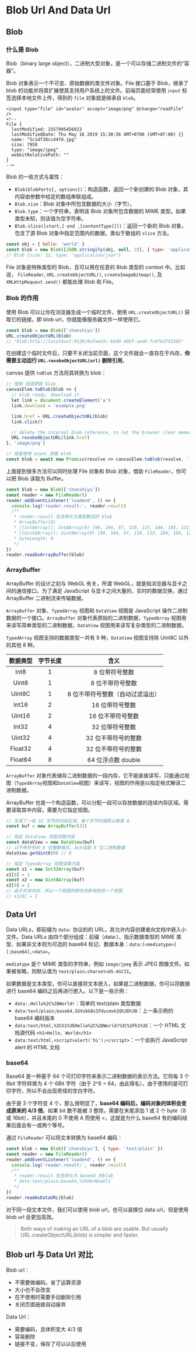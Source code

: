 # Blob Url And Data Url

## Blob

### 什么是 Blob

Blob（binary large object），二进制大型对象，是一个可以存储二进制文件的“容器”。

Blob 对象表示一个不可变、原始数据的类文件对象。File 接口基于 Blob，继承了 blob 的功能并将其扩展使其支持用户系统上的文件。前端页面经常使用 `input` 标签选择本地文件上传，得到的 `file` 对象就是继承自 `blob`。

```markup
<input type="file" id="avatar" accept="image/png" @change="readFile" />
<!--
File {
  lastModified: 1557995456923
  lastModifiedDate: Thu May 16 2019 15:30:56 GMT+0700 (GMT+07:00) {}
  name: "5c14f38ccd4fd.jpg"
  size: 7958
  type: "image/jpeg"
  webkitRelativePath: ""
}
-->
```

Blob 的一些方式与属性：

- `Blob(blobParts[, options])`：构造函数，返回一个新创建的 Blob 对象，其内容由参数中给定的数组串联组成。
- `Blob.size`：Blob 对象中所包含数据的大小（字节）。
- `Blob.type`：一个字符串，表明该 Blob 对象所包含数据的 MIME 类型。如果类型未知，则该值为空字符串。
- `Blob.slice([start,[ end ,[contentType]]])`：返回一个新的 Blob 对象，包含了源 Blob 对象中指定范围内的数据，类似于数组的 `slice` 方法。

```javascript
const obj = { hello: 'world' }
const blob = new Blob([JSON.stringify(obj, null, 2)], { type: 'application/json' })
// Blob {size: 22, type: "application/json"}
```

File 对象是特殊类型的 Blob，且可以用在任意的 Blob 类型的 context 中。比如说， `FileReader`, `URL.createObjectURL()`, `createImageBitmap()`, 及 `XMLHttpRequest.send()` 都能处理 Blob 和 File。

### Blob 的作用

使用 Blob 可以让你在浏览器生成一个临时文件，使用 `URL.createObjectURL()` 获取它的链接，即 blob url，你就能像服务器文件一样使用它。

```javascript
const blob = new Blob(['chanshiyu'])
URL.createObjectURL(blob)
// "blob:http://localhost:9528/9afae43c-b849-49bf-aed6-fc876d743303"
```

在创建这个临时文件后，只要不关闭当前页面，这个文件就会一直存在于内存，**你需要主动运行 `URL.revokeObjectURL(url)` 删除引用**。

canvas 提供 `toBlob` 方法将其转换为 blob：

```javascript
// 使用 回调获取 blob
canvasElem.toBlob(blob => {
  // blob ready, download it
  let link = document.createElement('a')
  link.download = 'example.png'

  link.href = URL.createObjectURL(blob)
  link.click()

  // delete the internal blob reference, to let the browser clear memory from it
  URL.revokeObjectURL(link.href)
}, 'image/png')

// 或者使用 async 获取 blob
const blob = await new Promise(resolve => canvasElem.toBlob(resolve, 'image/png'))
```

上面提到很多方法可以同时处理 File 对象和 Blob 对象，借助 `FileReader`，你可以把 Blob 读取为 Buffer。

```javascript
const blob = new Blob(['chanshiyu'])
const reader = new FileReader()
reader.addEventListener('loadend', () => {
  console.log('reader.result:', reader.result)
  /**
   * reader.result 包含转化为类型数组的 blob
   * ArrayBuffer(9)
   * [[Int8Array]]: Int8Array(9) [99, 104, 97, 110, 115, 104, 105, 121, 117]
   * [[Uint8Array]]: Uint8Array(9) [99, 104, 97, 110, 115, 104, 105, 121, 117]
   * byteLength: 9
   */
})
reader.readAsArrayBuffer(blob)
```

### ArrayBuffer

ArrayBuffer 的设计之初与 WebGL 有关，所谓 WebGL，就是指浏览器与显卡之间的通信接口，为了满足 JavaScript 与显卡之间大量的、实时的数据交换，通过 ArrayBuffer 二进制流来传输数据。

`ArrayBuffer` 对象、`TypedArray` 视图和 `DataView` 视图是 JavaScript 操作二进制数据的一个接口。`ArrayBuffer` 对象代表原始的二进制数据，`TypedArray` 视图用来读写简单类型的二进制数据，`DataView` 视图用来读写复杂类型的二进制数据。

`TypedArray` 视图支持的数据类型一共有 9 种，`DataView` 视图支持除 Uint8C 以外的其他 8 种。

| 数据类型 | 字节长度 |               含义               |
| :------: | :------: | :------------------------------: |
|   Int8   |    1     |          8 位带符号整数          |
|  Uint8   |    1     |         8 位不带符号整数         |
|  Uint8C  |    1     | 8 位不带符号整数（自动过滤溢出） |
|  Int16   |    2     |         16 位带符号整数          |
|  Uint16  |    2     |        16 位不带符号整数         |
|  Int32   |    4     |         32 位带符号整数          |
|  Uint32  |    4     |       32 位不带符号的整数        |
| Float32  |    4     |       32 位不带符号的整数        |
| Float64  |    8     |        64 位浮点数 double        |

`ArrayBuffer` 对象代表储存二进制数据的一段内存，它不能直接读写，只能通过视图（`TypedArray`视图和`DataView`视图）来读写，视图的作用是以指定格式解读二进制数据。

ArrayBuffer 也是一个构造函数，可以分配一段可以存放数据的连续内存区域。需要读取其中内容，需要为它指定视图。

```javascript
// 生成了一段 32 字节的内存区域，每个字节的值默认都是 0
const buf = new ArrayBuffer(32)

// 指定 DataView 视图读取内容
const dataView = new DataView(buf)
// 以不带符号的 8 位整数格式，从头读取 8 位二进制数据
dataView.getUint8(0) // 0

// 指定 TypedArray 视图读取内容
const x1 = new Int32Array(buf)
x1[0] = 1
const x2 = new Uint8Array(buf)
x2[0] = 2
// 由于共享内存，所以一个视图的修改会影响到另一个视图
// x1[0] = 2
```

## Data Url

Data URLs，即前缀为 `data:` 协议的的 URL，其允许内容创建者向文档中嵌入小文件。Data URLs 由四个部分组成：前缀（data:）、指示数据类型的 MIME 类型、如果非文本则为可选的 base64 标记、数据本身：`data:[<mediatype>][;base64],<data>`。

`mediatype` 是个 MIME 类型的字符串，例如 `image/jpeg` 表示 JPEG 图像文件。如果被省略，则默认值为 `text/plain;charset=US-ASCII`。

如果数据是文本类型，你可以直接将文本嵌入，如果是二进制数据，你可以将数据进行 base64 编码之后再进行嵌入。以下是一些示例：

- `data:,Hello%2C%20World!`：简单的 text/plain 类型数据
- `data:text/plain;base64,SGVsbG8sIFdvcmxkIQ%3D%3D`：上一条示例的 base64 编码版本
- `data:text/html,%3Ch1%3EHello%2C%20World!%3C%2Fh1%3E`：一个 HTML 文档源代码 `<h1>Hello, World</h1>`
- `data:text/html,<script>alert('hi');</script>`：一个会执行 JavaScript alert 的 HTML 文档

### base64

Base64 是一种基于 64 个可打印字符来表示二进制数据的表示方法。它将每 3 个 8bit 字符转换为 4 个 6Bit 字符（由于 2^6 = 64，由此得名），由于使用的是可打印字符，所以不会出现奇怪的空白字符。

由于是 3 个字符变 4 个，那么很明显了，**base64 编码后，编码对象的体积会变成原来的 4/3 倍**。如果 bit 数不能被 3 整除，需要在末尾添加 1 或 2 个 byte（8 或 16bit），并且末尾的 0 不使用 A 而使用 =，这就是为什么 base64 有的编码结果后面会有一或两个等号。

通过 `FileReader` 可以将文本转换为 base64 编码：

```javascript
const blob = new Blob(['chanshiyu'], { type: 'text/plain' })
const reader = new FileReader()
reader.addEventListener('loadend', () => {
  console.log('reader.result:', reader.result)
  /**
   * reader.result 包含转化为 base64 的blob
   * data:text/plain;base64,Y2hhbnNoaXl1
   */
})
reader.readAsDataURL(blob)
```

对于同一段文本文件，我们可以使用 blob url，也可以装换位 data url，但是使用 blob url 会更加高效。

> Both ways of making an URL of a blob are usable. But usually URL.createObjectURL\(blob\) is simpler and faster.

## Blob url 与 Data Url 对比

Blob url：

- 不需要做编码，省了运算资源
- 大小也不会改变
- 在不使用时需要手动删除引用
- 关闭页面链接自动废弃

Data Url：

- 需要编码，且体积变大 4/3 倍
- 容易删除
- 链接不变，保存了可以以后使用
